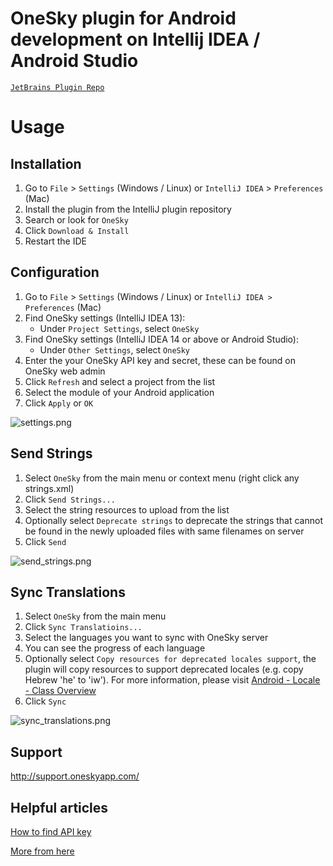 OneSky plugin for Android development on Intellij IDEA / Android Studio
===============

[`JetBrains Plugin Repo`](https://plugins.jetbrains.com/plugin/7607?pr=androidstudio)

# Usage

## Installation

1.  Go to ```File``` > ```Settings``` (Windows / Linux) or ```IntelliJ IDEA``` > ```Preferences``` (Mac)
2.  Install the plugin from the IntelliJ plugin repository
3.  Search or look for ```OneSky```
4.  Click ```Download & Install```
5.  Restart the IDE

## Configuration

1.  Go to ```File``` > ```Settings``` (Windows / Linux) or ```IntelliJ IDEA > Preferences``` (Mac)
2.  Find OneSky settings (IntelliJ IDEA 13):
    - Under ```Project Settings```, select ```OneSky```
3.  Find OneSky settings (IntelliJ IDEA 14 or above or Android Studio):
    - Under ```Other Settings```, select ```OneSky```
4.  Enter the your OneSky API key and secret, these can be found on OneSky web admin
5.  Click ```Refresh``` and select a project from the list
6.  Select the module of your Android application
7.  Click ```Apply``` or ```OK```

![settings.png](https://raw.github.com/onesky/plugin-intellij/master/Images/settings.png)

## Send Strings

1. Select ```OneSky``` from the main menu or context menu (right click any strings.xml)
2. Click ```Send Strings...```
3. Select the string resources to upload from the list
4. Optionally select ```Deprecate strings``` to deprecate the strings that cannot be found in the newly uploaded files with same filenames on server
5. Click ```Send```

![send_strings.png](https://raw.github.com/onesky/plugin-intellij/master/Images/send_strings.png)

## Sync Translations

1. Select ```OneSky``` from the main menu
2. Click ```Sync Translatioins...```
3. Select the languages you want to sync with OneSky server
4. You can see the progress of each language
5. Optionally select ```Copy resources for deprecated locales support```, the plugin will copy resources to support deprecated locales (e.g. copy Hebrew 'he' to 'iw'). For more information, please visit [Android - Locale - Class Overview](http://developer.android.com/reference/java/util/Locale.html)
6. Click ```Sync```

![sync_translations.png](https://raw.github.com/onesky/plugin-intellij/master/Images/sync_translations.png)

## Support
http://support.oneskyapp.com/

## Helpful articles
[ How to find API key ](http://support.oneskyapp.com/solution/categories/74754/folders/150388/articles/89104-how-to-find-your-api)

[More from here](http://support.oneskyapp.com/solution/categories)

